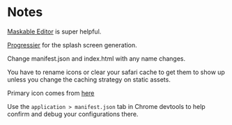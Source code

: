 # Notes
[Maskable Editor](https://maskable.app/editor) is super helpful.

[Progressier](https://progressier.com/pwa-icons-and-ios-splash-screen-generator) for
the splash screen generation.

Change manifest.json and index.html with any name changes.

You have to rename icons or clear your safari cache to get them to show up
unless you change the caching strategy on static assets.

Primary icon comes from [here](https://www.flaticon.com/free-icon/sazerac_3105336)

Use the `application > manifest.json` tab in Chrome devtools to help confirm
and debug your configurations there.
